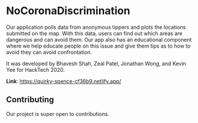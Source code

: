# NoCoronaDiscrimination
Our application polls data from anonymous tippers and plots the locations submitted on the map. With this data, users can find out which areas are dangerous and can avoid them. Our app also has an educational component where we help educate people on this issue and give them tips as to how to avoid they can avoid confrontation.

It was developed by Bhavesh Shah, Zeal Patel, Jonathan Wong, and Kevin Yee for HackTech 2020.

**Link**: https://quirky-spence-cf36b9.netlify.app/

## Contributing

Our project is super open to contributions.
